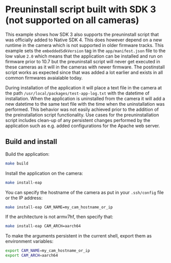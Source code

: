 # Preuninstall script built with SDK 3 (not supported on all cameras)
This example shows how SDK 3 also supports the preuninstall script that was officially added to Native SDK 4. This does however depend on a new runtime in the camera which is not supported in older firmware tracks. This example sets the `embeddedSdkVersion` tag in the `app/manifest.json` file to the low value `2.0` which means that the application can be installed and run on firmware prior to 10.7 but the preuninstall script will never get executed in these cameras as it will in the cameras with newer firmware. The postinstall script works as expected since that was added a lot earlier and exists in all common firmwares avaialable today.

During installation of the application it will place a text file in the camera at the path `/usr/local/packages/test-app-log.txt` with the datetime of installation. When the application is uninstalled from the camera it will add a new datetime to the same text file with the time when the uninstallation was performed. This behavior was not easily achieved prior to the addition of the preinstallation script functionality. Use cases for the preuninstallation script includes clean-up of any persistent changes performed by the application such as e.g. added configurations for the Apache web server.

## Build and install
Build the application:
```bash
make build
```

Install the application on the camera:
```bash
make install-eap
```

You can specify the hostname of the camera as put in your `.ssh/config` file or the IP address:
```bash
make install-eap CAM_NAME=my_cam_hostname_or_ip
```

If the architecture is not armv7hf, then specify that:
```bash
make install-eap CAM_ARCH=aarch64
```

To make the arguments persistent in the current shell, export them as environment variables:
```bash
export CAM_NAME=my_cam_hostname_or_ip
export CAM_ARCH=aarch64
```
